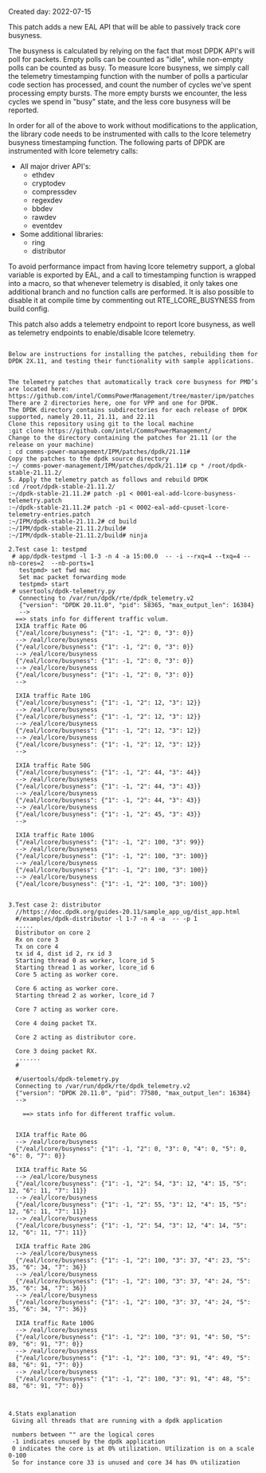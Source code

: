 Created day: 2022-07-15


This patch adds a new EAL API that will be able to passively track core busyness.

The busyness is calculated by relying on the fact that most DPDK API's
will poll for packets. Empty polls can be counted as "idle", while
non-empty polls can be counted as busy. To measure lcore busyness, we
simply call the telemetry timestamping function with the number of polls
a particular code section has processed, and count the number of cycles
we've spent processing empty bursts. The more empty bursts we encounter,
the less cycles we spend in "busy" state, and the less core busyness
will be reported.

In order for all of the above to work without modifications to the
application, the library code needs to be instrumented with calls to
the lcore telemetry busyness timestamping function. The following parts
of DPDK are instrumented with lcore telemetry calls:

- All major driver API's:
  - ethdev
  - cryptodev
  - compressdev
  - regexdev
  - bbdev
  - rawdev
  - eventdev
- Some additional libraries:
  - ring
  - distributor

To avoid performance impact from having lcore telemetry support, a
global variable is exported by EAL, and a call to timestamping function
is wrapped into a macro, so that whenever telemetry is disabled, it only
takes one additional branch and no function calls are performed. It is
also possible to disable it at compile time by commenting out
RTE_LCORE_BUSYNESS from build config.

This patch also adds a telemetry endpoint to report lcore busyness, as well as telemetry endpoints to enable/disable lcore telemetry.

~~~~~

Below are instructions for installing the patches, rebuilding them for DPDK 2X.11, and testing their functionality with sample applications.


The telemetry patches that automatically track core busyness for PMD’s are located here:
https://github.com/intel/CommsPowerManagement/tree/master/ipm/patches
There are 2 directories here, one for VPP and one for DPDK.
The DPDK directory contains subdirectories for each release of DPDK supported, namely 20.11, 21.11, and 22.11
Clone this repository using git to the local machine
:git clone https://github.com/intel/CommsPowerManagement/
Change to the directory containing the patches for 21.11 (or the release on your machine)
: cd comms-power-management/IPM/patches/dpdk/21.11#
Copy the patches to the dpdk source directory
:~/ comms-power-management/IPM/patches/dpdk/21.11# cp * /root/dpdk-stable-21.11.2/
5. Apply the telemetry patch as follows and rebuild DPDK
:cd /root/dpdk-stable-21.11.2/
:~/dpdk-stable-21.11.2# patch -p1 < 0001-eal-add-lcore-busyness-telemetry.patch
:~/dpdk-stable-21.11.2# patch -p1 < 0002-eal-add-cpuset-lcore-telemetry-entries.patch
:~/IPM/dpdk-stable-21.11.2# cd build
:~/IPM/dpdk-stable-21.11.2/build#
:~/IPM/dpdk-stable-21.11.2/build# ninja

2.Test case 1: testpmd
 # app/dpdk-testpmd -l 1-3 -n 4 -a 15:00.0  -- -i --rxq=4 --txq=4 --nb-cores=2  --nb-ports=1  
   testpmd> set fwd mac
   Set mac packet forwarding mode
   testpmd> start
 # usertools/dpdk-telemetry.py
   Connecting to /var/run/dpdk/rte/dpdk_telemetry.v2
   {"version": "DPDK 20.11.0", "pid": 58365, "max_output_len": 16384}
   -->
  ==> stats info for different traffic volum.
  IXIA traffic Rate 0G 
  {"/eal/lcore/busyness": {"1": -1, "2": 0, "3": 0}}
  --> /eal/lcore/busyness
  {"/eal/lcore/busyness": {"1": -1, "2": 0, "3": 0}}
  --> /eal/lcore/busyness
  {"/eal/lcore/busyness": {"1": -1, "2": 0, "3": 0}}
  --> /eal/lcore/busyness
  {"/eal/lcore/busyness": {"1": -1, "2": 0, "3": 0}}
  -->
  
  IXIA traffic Rate 10G 
  {"/eal/lcore/busyness": {"1": -1, "2": 12, "3": 12}}
  --> /eal/lcore/busyness
  {"/eal/lcore/busyness": {"1": -1, "2": 12, "3": 12}}
  --> /eal/lcore/busyness
  {"/eal/lcore/busyness": {"1": -1, "2": 12, "3": 12}}
  --> /eal/lcore/busyness
  {"/eal/lcore/busyness": {"1": -1, "2": 12, "3": 12}}
  -->
  
  IXIA traffic Rate 50G 
  {"/eal/lcore/busyness": {"1": -1, "2": 44, "3": 44}}
  --> /eal/lcore/busyness
  {"/eal/lcore/busyness": {"1": -1, "2": 44, "3": 43}}
  --> /eal/lcore/busyness
  {"/eal/lcore/busyness": {"1": -1, "2": 44, "3": 43}}
  --> /eal/lcore/busyness
  {"/eal/lcore/busyness": {"1": -1, "2": 45, "3": 43}}
  -->
  
  IXIA traffic Rate 100G 
  {"/eal/lcore/busyness": {"1": -1, "2": 100, "3": 99}}
  --> /eal/lcore/busyness
  {"/eal/lcore/busyness": {"1": -1, "2": 100, "3": 100}}
  --> /eal/lcore/busyness
  {"/eal/lcore/busyness": {"1": -1, "2": 100, "3": 100}}
  --> /eal/lcore/busyness
  {"/eal/lcore/busyness": {"1": -1, "2": 100, "3": 100}}
 
 
3.Test case 2: distributor
  //https://doc.dpdk.org/guides-20.11/sample_app_ug/dist_app.html
  #/examples/dpdk-distributor -l 1-7 -n 4 -a  -- -p 1
  .....
  Distributor on core 2
  Rx on core 3
  Tx on core 4
  tx id 4, dist id 2, rx id 3
  Starting thread 0 as worker, lcore_id 5
  Starting thread 1 as worker, lcore_id 6
  Core 5 acting as worker core.
  
  Core 6 acting as worker core.
  Starting thread 2 as worker, lcore_id 7
  
  Core 7 acting as worker core.
  
  Core 4 doing packet TX.
  
  Core 2 acting as distributor core.
  
  Core 3 doing packet RX.
  .......
  #
  
  #/usertools/dpdk-telemetry.py
  Connecting to /var/run/dpdk/rte/dpdk_telemetry.v2
  {"version": "DPDK 20.11.0", "pid": 77580, "max_output_len": 16384}
  -->
  
    ==> stats info for different traffic volum.
  
  
  IXIA traffic Rate 0G
  --> /eal/lcore/busyness
  {"/eal/lcore/busyness": {"1": -1, "2": 0, "3": 0, "4": 0, "5": 0, "6": 0, "7": 0}}
  
  IXIA traffic Rate 5G
  --> /eal/lcore/busyness
  {"/eal/lcore/busyness": {"1": -1, "2": 54, "3": 12, "4": 15, "5": 12, "6": 11, "7": 11}}
  --> /eal/lcore/busyness
  {"/eal/lcore/busyness": {"1": -1, "2": 55, "3": 12, "4": 15, "5": 12, "6": 11, "7": 11}}
  --> /eal/lcore/busyness
  {"/eal/lcore/busyness": {"1": -1, "2": 54, "3": 12, "4": 14, "5": 12, "6": 11, "7": 11}}
  
  IXIA traffic Rate 20G
  --> /eal/lcore/busyness
  {"/eal/lcore/busyness": {"1": -1, "2": 100, "3": 37, "4": 23, "5": 35, "6": 34, "7": 36}}
  --> /eal/lcore/busyness
  {"/eal/lcore/busyness": {"1": -1, "2": 100, "3": 37, "4": 24, "5": 35, "6": 34, "7": 36}}
  --> /eal/lcore/busyness
  {"/eal/lcore/busyness": {"1": -1, "2": 100, "3": 37, "4": 24, "5": 35, "6": 34, "7": 36}}
  
  IXIA traffic Rate 100G
  --> /eal/lcore/busyness
  {"/eal/lcore/busyness": {"1": -1, "2": 100, "3": 91, "4": 50, "5": 89, "6": 91, "7": 0}}
  --> /eal/lcore/busyness
  {"/eal/lcore/busyness": {"1": -1, "2": 100, "3": 91, "4": 49, "5": 88, "6": 91, "7": 0}}
  --> /eal/lcore/busyness
  {"/eal/lcore/busyness": {"1": -1, "2": 100, "3": 91, "4": 48, "5": 88, "6": 91, "7": 0}}



4.Stats explanation  
 Giving all threads that are running with a dpdk application

 numbers between "" are the logical cores
 -1 indicates unused by the dpdk application
 0 indicates the core is at 0% utilization. Utilization is on a scale 0-100
 So for instance core 33 is unused and core 34 has 0% utilization

